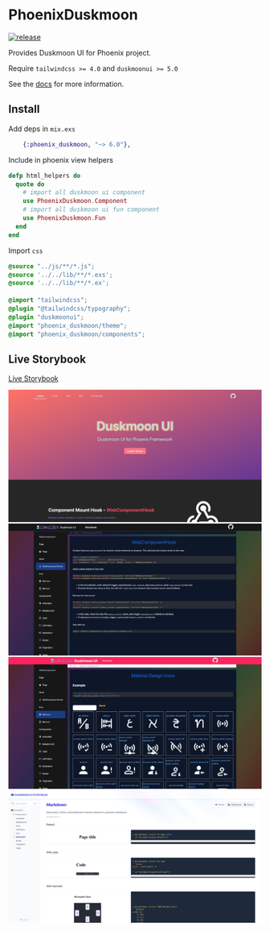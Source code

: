 # PhoenixDuskmoon

[![release](https://github.com/duskmoon-dev/phoenix-duskmoon-ui/actions/workflows/test-and-release.yml/badge.svg)](https://github.com/duskmoon-dev/phoenix-duskmoon-ui/actions/workflows/test-and-release.yml)

Provides Duskmoon UI for Phoenix project.

Require `tailwindcss >= 4.0` and `duskmoonui >= 5.0`

See the [docs](https://hexdocs.pm/phoenix_duskmoon/) for more information.


## Install

Add deps in `mix.exs`
```elixir
    {:phoenix_duskmoon, "~> 6.0"},
```

Include in phoenix view helpers

```elixir
defp html_helpers do
  quote do
    # import all duskmoon ui component
    use PhoenixDuskmoon.Component
    # import all duskmoon ui fun component
    use PhoenixDuskmoon.Fun
  end
end
```

Import `css`

```css
@source "../js/**/*.js";
@source '../../lib/**/*.exs';
@source '../../lib/**/*.ex';

@import "tailwindcss";
@plugin "@tailwindcss/typography";
@plugin "duskmoonui";
@import "phoenix_duskmoon/theme";
@import "phoenix_duskmoon/components";
```

## Live Storybook

[Live Storybook](https://duskmoon-storybook.gsmlg.dev)

![](screenshots/1.png)
![](screenshots/2.png)
![](screenshots/3.png)
![](screenshots/4.png)
